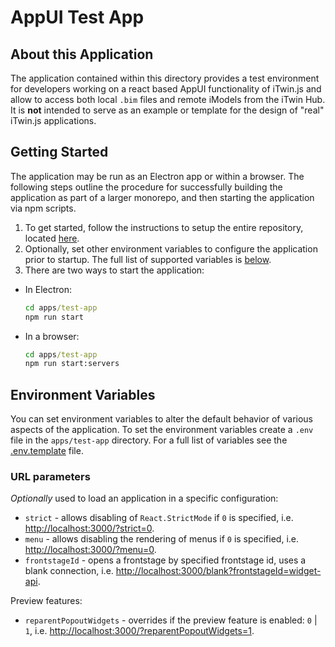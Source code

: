 # AppUI Test App

## About this Application

The application contained within this directory provides a test environment for developers working on a react based AppUI functionality of iTwin.js and allow to access both local `.bim` files and remote iModels from the iTwin Hub. It is **not** intended to serve as an example or template for the design of "real" iTwin.js applications.

## Getting Started

The application may be run as an Electron app or within a browser. The following steps outline the procedure for successfully building the application as part of a larger monorepo, and then starting the application via npm scripts.

1. To get started, follow the instructions to setup the entire repository, located [here](../../README.md#build-instructions).
2. Optionally, set other environment variables to configure the application prior to startup. The full list of supported variables is [below](#environment-variables).
3. There are two ways to start the application:

- In Electron:

  ```cmd
  cd apps/test-app
  npm run start
  ```

- In a browser:

  ```cmd
  cd apps/test-app
  npm run start:servers
  ```

## Environment Variables

You can set environment variables to alter the default behavior of various aspects of the application. To set the environment variables create a `.env` file in the `apps/test-app` directory. For a full list of variables see the [.env.template](.env.template) file.

### URL parameters

_Optionally_ used to load an application in a specific configuration:

- `strict` - allows disabling of `React.StrictMode` if `0` is specified, i.e. <http://localhost:3000/?strict=0>.
- `menu` - allows disabling the rendering of menus if `0` is specified, i.e. <http://localhost:3000/?menu=0>.
- `frontstageId` - opens a frontstage by specified frontstage id, uses a blank connection, i.e. <http://localhost:3000/blank?frontstageId=widget-api>.

Preview features:

- `reparentPopoutWidgets` - overrides if the preview feature is enabled: `0` | `1`, i.e. <http://localhost:3000/?reparentPopoutWidgets=1>.
